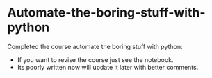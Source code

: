 # Automate-the-boring-stuff-with-python
Completed the course automate the boring stuff with python:
* If you want to revise the course just see the notebook.
* Its poorly written now will update it later with better comments.
 

